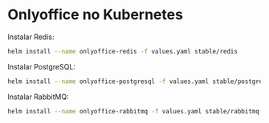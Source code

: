 # Onlyoffice no Kubernetes

Instalar Redis:
```sh
helm install --name onlyoffice-redis -f values.yaml stable/redis
```

Instalar PostgreSQL:
```sh
helm install --name onlyoffice-postgresql -f values.yaml stable/postgresql
```

Instalar RabbitMQ:
```sh
helm install --name onlyoffice-rabbitmq -f values.yaml stable/rabbitmq
```
